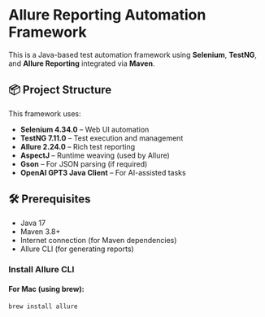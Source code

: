 # Allure Reporting Automation Framework

This is a Java-based test automation framework using **Selenium**, **TestNG**, and **Allure Reporting** integrated via **Maven**.

## 📦 Project Structure

This framework uses:

- **Selenium 4.34.0** – Web UI automation
- **TestNG 7.11.0** – Test execution and management
- **Allure 2.24.0** – Rich test reporting
- **AspectJ** – Runtime weaving (used by Allure)
- **Gson** – For JSON parsing (if required)
- **OpenAI GPT3 Java Client** – For AI-assisted tasks

## 🛠 Prerequisites

- Java 17
- Maven 3.8+
- Internet connection (for Maven dependencies)
- Allure CLI (for generating reports)

### Install Allure CLI

#### For Mac (using brew):

```bash
brew install allure
